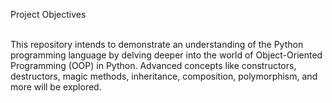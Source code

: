 Project Objectives<br><br>

This repository intends to demonstrate an understanding of the Python programming language by delving deeper into the world of Object-Oriented Programming (OOP) in Python. Advanced concepts like constructors, destructors, magic methods, inheritance, composition, polymorphism, and more will be explored.
